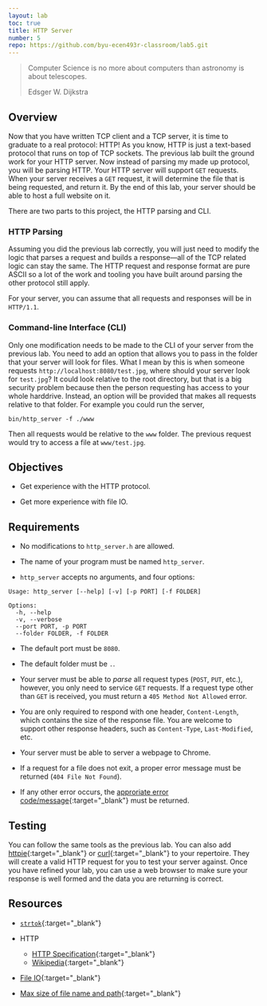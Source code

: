 ```yaml
---
layout: lab
toc: true
title: HTTP Server
number: 5
repo: https://github.com/byu-ecen493r-classroom/lab5.git
---
```


> Computer Science is no more about computers than astronomy is about telescopes.
> 
> Edsger W. Dijkstra

## Overview

Now that you have written TCP client and a TCP server, it is time to graduate to a real protocol: HTTP! As you know, HTTP is just a text-based protocol that runs on top of TCP sockets. The previous lab built the ground work for your HTTP server. Now instead of parsing my made up protocol, you will be parsing HTTP. Your HTTP server will support `GET` requests. When your server receives a `GET` request, it will determine the file that is being requested, and return it. By the end of this lab, your server should be able to host a full website on it.

There are two parts to this project, the HTTP parsing and CLI.

### HTTP Parsing
Assuming you did the previous lab correctly, you will just need to modify the logic that parses a request and builds a response—all of the TCP related logic can stay the same. The HTTP request and response format are pure ASCII so a lot of the work and tooling you have built around parsing the other protocol still apply.

For your server, you can assume that all requests and responses will be in `HTTP/1.1`.

### Command-line Interface (CLI)

Only one modification needs to be made to the CLI of your server from the previous lab. You need to add an option that allows you to pass in the folder that your server will look for files. What I mean by this is when someone requests `http://localhost:8080/test.jpg`, where should your server look for `test.jpg`? It could look relative to the root directory, but that is a big security problem because then the person requesting has access to your whole harddrive. Instead, an option will be provided that makes all requests relative to that folder. For example you could run the server,

```
bin/http_server -f ./www
```

Then all requests would be relative to the `www` folder. The previous request would try to access a file at `www/test.jpg`.



## Objectives

- Get experience with the HTTP protocol.

- Get more experience with file IO.


## Requirements

- No modifications to `http_server.h` are allowed.

- The name of your program must be named `http_server`.

- `http_server` accepts no arguments, and four options:

```
Usage: http_server [--help] [-v] [-p PORT] [-f FOLDER]

Options:
  -h, --help
  -v, --verbose
  --port PORT, -p PORT
  --folder FOLDER, -f FOLDER
```

- The default port must be `8080`.

- The default folder must be `.`.

- Your server must be able to *parse* all request types (`POST`, `PUT`, etc.), however, you only need to service `GET` requests. If a request type other than `GET` is received, you must return a `405 Method Not Allowed` error. 

- You are only required to respond with one header, `Content-Length`, which contains the size of the response file. You are welcome to support other response headers, such as `Content-Type`, `Last-Modified`, etc.

- Your server must be able to server a webpage to Chrome.

- If a request for a file does not exit, a proper error message must be returned (`404 File Not Found`).

- If any other error occurs, the [approriate error code/message](https://www.w3.org/Protocols/rfc2616/rfc2616-sec10.html){:target="_blank"} must be returned.


## Testing

You can follow the same tools as the previous lab. You can also add [httpie](https://httpie.org){:target="_blank"} or [curl](https://curl.haxx.se){:target="_blank"} to your repertoire. They will create a valid HTTP request for you to test your server against. Once you have refined your lab, you can use a web browser to make sure your response is well formed and the data you are returning is correct.


## Resources

- [`strtok`](https://linux.die.net/man/3/strtok){:target="_blank"}

- HTTP
  - [HTTP Specification](https://tools.ietf.org/html/rfc7230){:target="_blank"}
  - [Wikipedia](https://en.wikipedia.org/wiki/Hypertext_Transfer_Protocol#Message_format){:target="_blank"}

- [File IO](https://man7.org/linux/man-pages/man3/fopen.3.html){:target="_blank"}

- [Max size of file name and path](https://serverfault.com/a/306726){:target="_blank"}

